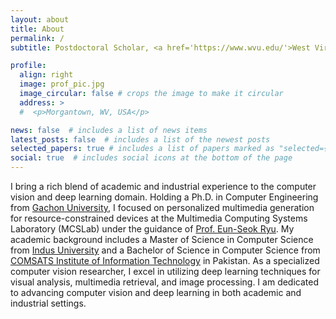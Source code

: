 ```yaml
---
layout: about
title: About
permalink: /
subtitle: Postdoctoral Scholar, <a href='https://www.wvu.edu/'>West Virginia University</a>, Morgantown, West Virginia, USA

profile:
  align: right
  image: prof_pic.jpg
  image_circular: false # crops the image to make it circular
  address: >
  #  <p>Morgantown, WV, USA</p>

news: false  # includes a list of news items
latest_posts: false  # includes a list of the newest posts
selected_papers: true # includes a list of papers marked as "selected={true}"
social: true  # includes social icons at the bottom of the page
---
```

I bring a rich blend of academic and industrial experience to the computer vision and deep learning domain. Holding a Ph.D. in Computer Engineering from [Gachon University](https://www.gachon.ac.kr/sites/eng/), I focused on personalized multimedia generation for resource-constrained devices at the Multimedia Computing Systems Laboratory (MCSLab) under the guidance of [Prof. Eun-Seok Ryu](https://scholar.google.com/citations?hl=en&user=zWkXcPIAAAAJ&view_op=list_works&sortby=pubdate). My academic background includes a Master of Science in Computer Science from [Indus University](https://www.indus.edu.pk/) and a Bachelor of Science in Computer Science from [COMSATS Institute of Information Technology](https://lahore.comsats.edu.pk/default.aspx) in Pakistan. As a specialized computer vision researcher, I excel in utilizing deep learning techniques for visual analysis, multimedia retrieval, and image processing. I am dedicated to advancing computer vision and deep learning in both academic and industrial settings.
